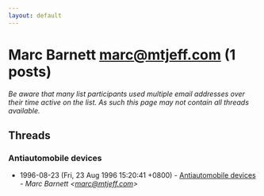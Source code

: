 ```yaml
---
layout: default
---
```


# Marc Barnett <marc@mtjeff.com> (1 posts)

_Be aware that many list participants used multiple email addresses over their time active on the list. As such this page may not contain all threads available._

## Threads

### Antiautomobile devices
+ 1996-08-23 (Fri, 23 Aug 1996 15:20:41 +0800) - [Antiautomobile devices](/archive/1996/08/15446238ce97eb6a3898463ef4f6c9824f560051ede0095df6d6f9d6105b81cc) - _Marc Barnett \<marc@mtjeff.com\>_

